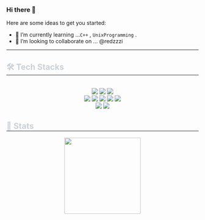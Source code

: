 ### Hi there 👋

Here are some ideas to get you started:

- 🌱 I’m currently learning ...`C++` , `UnixProgramming` .
- 👯 I’m looking to collaborate on ... @redzzzi
---
<div style="text-align: left;">
    <h2 style="border-bottom: 1px solid #21262d; color: #c9d1d9;"> 🛠️ Tech Stacks </h2> <br> 
    <div  align= "center"> <img src="https://img.shields.io/badge/C++-00599C?style=for-the-badge&logo=C%2B%2B&logoColor=white">
          <img src="https://img.shields.io/badge/C-A8B9CC?style=for-the-badge&logo=C&logoColor=white">
          <img src="https://img.shields.io/badge/Python-3776AB?style=for-the-badge&logo=Python&logoColor=white">
          <br/>
          <img src="https://img.shields.io/badge/HTML5-E34F26?style=for-the-badge&logo=HTML5&logoColor=white">
          <img src="https://img.shields.io/badge/CSS3-1572B6?style=for-the-badge&logo=CSS3&logoColor=white">
          <img src="https://img.shields.io/badge/Javascript-F7DF1E?style=for-the-badge&logo=Javascript&logoColor=white">
          <img src="https://img.shields.io/badge/React-61DAFB?style=for-the-badge&logo=React&logoColor=white">
          <img src="https://img.shields.io/badge/Tailwind CSS-06B6D4?style=for-the-badge&logo=Tailwind CSS&logoColor=white">
          <br/>
          <img src="https://img.shields.io/badge/Docker-2496ED?style=for-the-badge&logo=Docker&logoColor=white">
          <img src="https://img.shields.io/badge/Git-F05032?style=for-the-badge&logo=Git&logoColor=white">
          <br/></div>
    </div>
    <div style="text-align: left;"> 
      <h2 style="border-bottom: 1px solid #21262d; color: #c9d1d9;"> 🏅 Stats </h2> 
      <div align= "center" > 
        <!-- <img src="https://github-readme-stats.vercel.app/api?username=yeochaeeon&bg_color=180,242424,00000000&title_color=e5ff61&text_color=e5ff61"/>-->
        <img src="https://github-readme-stats.vercel.app/api/top-langs/?username=yeochaeeon&layout=compact&bg_color=180,242424,00000000&title_color=FFFFFF&text_color=FFFFFF" style="height:200px"/>          </div> 
    </div>
    
